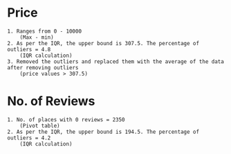 # Price

    1. Ranges from 0 - 10000 
        (Max - min)
    2. As per the IQR, the upper bound is 307.5. The percentage of outliers = 4.8 
        (IQR calculation)
    3. Removed the outliers and replaced them with the average of the data after removing outliers
        (price values > 307.5)
    
    
# No. of Reviews

    1. No. of places with 0 reviews = 2350 
        (Pivot table)
    2. As per the IQR, the upper bound is 194.5. The percentage of outliers = 4.2 
        (IQR calculation)
